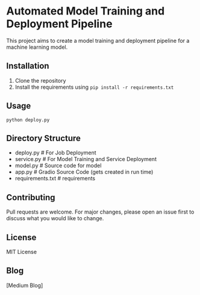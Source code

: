 # Automated Model Training and Deployment Pipeline

This project aims to create a model training and deployment pipeline for a machine learning model.

## Installation

1. Clone the repository
2. Install the requirements using `pip install -r requirements.txt`

## Usage

```python deploy.py```

## Directory Structure

- deploy.py # For Job Deployment
- service.py # For Model Training and Service Deployment
- model.py # Source code for model
- app.py # Gradio Source Code (gets created in run time)
- requirements.txt # requirements

## Contributing

Pull requests are welcome. For major changes, please open an issue first to discuss what you would like to change.

## License

MIT License

## Blog

[Medium Blog]
